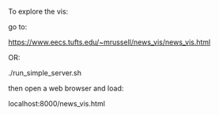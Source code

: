 To explore the vis:

go to:

https://www.eecs.tufts.edu/~mrussell/news_vis/news_vis.html

OR:

./run_simple_server.sh

then open a web browser and load:

localhost:8000/news_vis.html
